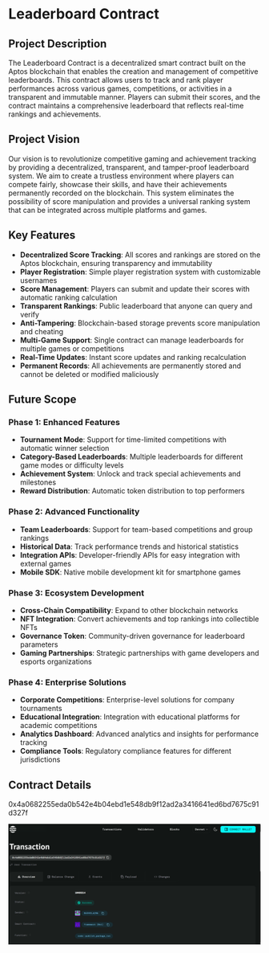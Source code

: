 # Leaderboard Contract

## Project Description

The Leaderboard Contract is a decentralized smart contract built on the Aptos blockchain that enables the creation and management of competitive leaderboards. This contract allows users to track and rank player performances across various games, competitions, or activities in a transparent and immutable manner. Players can submit their scores, and the contract maintains a comprehensive leaderboard that reflects real-time rankings and achievements.

## Project Vision

Our vision is to revolutionize competitive gaming and achievement tracking by providing a decentralized, transparent, and tamper-proof leaderboard system. We aim to create a trustless environment where players can compete fairly, showcase their skills, and have their achievements permanently recorded on the blockchain. This system eliminates the possibility of score manipulation and provides a universal ranking system that can be integrated across multiple platforms and games.

## Key Features

- **Decentralized Score Tracking**: All scores and rankings are stored on the Aptos blockchain, ensuring transparency and immutability
- **Player Registration**: Simple player registration system with customizable usernames
- **Score Management**: Players can submit and update their scores with automatic ranking calculation
- **Transparent Rankings**: Public leaderboard that anyone can query and verify
- **Anti-Tampering**: Blockchain-based storage prevents score manipulation and cheating
- **Multi-Game Support**: Single contract can manage leaderboards for multiple games or competitions
- **Real-Time Updates**: Instant score updates and ranking recalculation
- **Permanent Records**: All achievements are permanently stored and cannot be deleted or modified maliciously

## Future Scope

### Phase 1: Enhanced Features
- **Tournament Mode**: Support for time-limited competitions with automatic winner selection
- **Category-Based Leaderboards**: Multiple leaderboards for different game modes or difficulty levels
- **Achievement System**: Unlock and track special achievements and milestones
- **Reward Distribution**: Automatic token distribution to top performers

### Phase 2: Advanced Functionality
- **Team Leaderboards**: Support for team-based competitions and group rankings
- **Historical Data**: Track performance trends and historical statistics
- **Integration APIs**: Developer-friendly APIs for easy integration with external games
- **Mobile SDK**: Native mobile development kit for smartphone games

### Phase 3: Ecosystem Development
- **Cross-Chain Compatibility**: Expand to other blockchain networks
- **NFT Integration**: Convert achievements and top rankings into collectible NFTs
- **Governance Token**: Community-driven governance for leaderboard parameters
- **Gaming Partnerships**: Strategic partnerships with game developers and esports organizations

### Phase 4: Enterprise Solutions
- **Corporate Competitions**: Enterprise-level solutions for company tournaments
- **Educational Integration**: Integration with educational platforms for academic competitions
- **Analytics Dashboard**: Advanced analytics and insights for performance tracking
- **Compliance Tools**: Regulatory compliance features for different jurisdictions

## Contract Details
0x4a0682255eda0b542e4b04ebd1e548db9f12ad2a3416641ed6bd7675c91d327f

![alt text](image-1.png)
